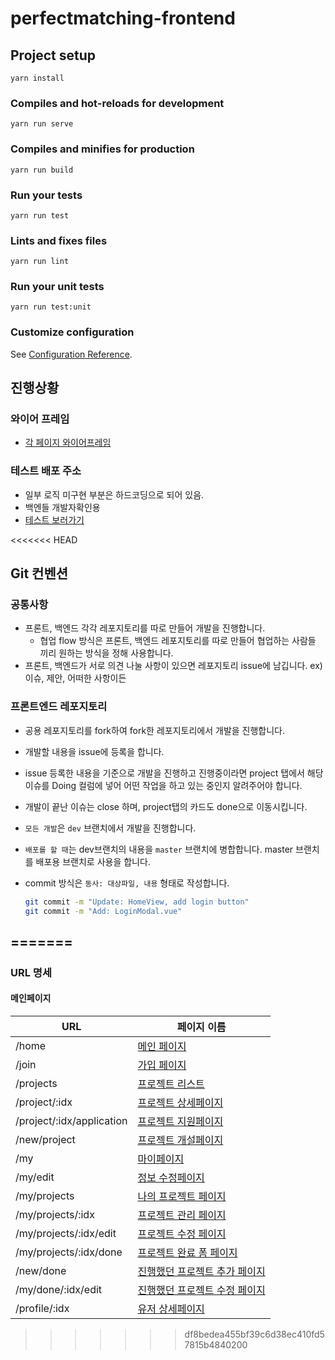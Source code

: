 # perfectmatching-frontend

## Project setup

```
yarn install
```

### Compiles and hot-reloads for development

```
yarn run serve
```

### Compiles and minifies for production

```
yarn run build
```

### Run your tests

```
yarn run test
```

### Lints and fixes files

```
yarn run lint
```

### Run your unit tests

```
yarn run test:unit
```

### Customize configuration

See [Configuration Reference](https://cli.vuejs.org/config/).

## 진행상황

### 와이어 프레임

- [각 페이지 와이어프레임](./References/wireframe.md)

### 테스트 배포 주소

- 일부 로직 미구현 부분은 하드코딩으로 되어 있음.
- 백엔들 개발자확인용
- [테스트 보러가기](https://perfectmatching.netlify.com/)

<<<<<<< HEAD
## Git 컨벤션

### 공통사항

- 프론트, 백엔드 각각 레포지토리를 따로 만들어 개발을 진행합니다.
  - 협업 flow 방식은 프론트, 백엔드 레포지토리를 따로 만들어 협업하는 사람들 끼리 원하는 방식을 정해 사용합니다.
- 프론트, 백엔드가 서로 의견 나눌 사항이 있으면 레포지토리 issue에 남깁니다. ex) 이슈, 제안, 어떠한 사항이든

### 프론트엔드 레포지토리

- 공용 레포지토리를 fork하여 fork한 레포지토리에서 개발을 진행합니다.
- 개발할 내용을 issue에 등록을 합니다.
- issue 등록한 내용을 기준으로 개발을 진행하고 진행중이라면 project 탭에서 해당 이슈를 Doing 컬럼에 넣어 어떤 작업을 하고 있는 중인지 알려주어야 합니다.
- 개발이 끝난 이슈는 close 하며, project탭의 카드도 done으로 이동시킵니다.
- `모든 개발`은 `dev` 브랜치에서 개발을 진행합니다.
- `배포를 할 때`는 dev브랜치의 내용을 `master` 브랜치에 병합합니다. master 브랜치를 배포용 브랜치로 사용을 합니다.
- commit 방식은 `동사: 대상파일, 내용` 형태로 작성합니다.

  ```bash
  git commit -m "Update: HomeView, add login button"
  git commit -m "Add: LoginModal.vue"
  ```
=======
---

### URL 명세

#### 메인페이지

| URL                       | 페이지 이름                                                                         |
| ------------------------- | ----------------------------------------------------------------------------------- |
| /home                     | [메인 페이지](https://perfectmatching.netlify.com/home)                             |
| /join                     | [가입 페이지](https://perfectmatching.netlify.com/join)                             |
| /projects                 | [프로젝트 리스트](https://perfectmatching.netlify.com/projects)                     |
| /project/:idx             | [프로젝트 상세페이지](https://perfectmatching.netlify.com/project/1)                |
| /project/:idx/application | [프로젝트 지원페이지](https://perfectmatching.netlify.com/projects/1/application)   |
| /new/project              | [프로젝트 개설페이지](https://perfectmatching.netlify.com/new/project)              |
| /my                       | [마이페이지](https://perfectmatching.netlify.com/my)                                |
| /my/edit                  | [정보 수정페이지](https://perfectmatching.netlify.com/my/edit)                      |
| /my/projects              | [나의 프로젝트 페이지](https://perfectmatching.netlify.com/my/projects)             |
| /my/projects/:idx         | [프로젝트 관리 페이지](https://perfectmatching.netlify.com/my/projects/1)           |
| /my/projects/:idx/edit    | [프로젝트 수정 페이지](https://perfectmatching.netlify.com/my/projects/1/edit)      |
| /my/projects/:idx/done    | [프로젝트 완료 폼 페이지](https://perfectmatching.netlify.com/my/projects/1/done)   |
| /new/done                 | [진행했던 프로젝트 추가 페이지](https://perfectmatching.netlify.com/new/done)       |
| /my/done/:idx/edit        | [진행했던 프로젝트 수정 페이지](https://perfectmatching.netlify.com/my/done/1/edit) |
| /profile/:idx             | [유저 상세페이지](https://perfectmatching.netlify.com/profile/1)                    |
>>>>>>> df8bedea455bf39c6d38ec410fd57815b4840200
